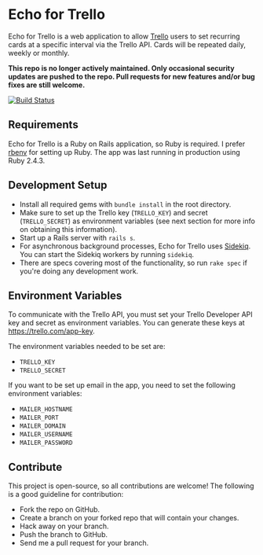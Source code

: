 # Echo for Trello

Echo for Trello is a web application to allow [Trello](https://trello.com/) users to set recurring cards at a specific interval via the Trello API. Cards will be repeated daily, weekly or monthly.

**This repo is no longer actively maintained. Only occasional security updates are pushed to the repo. Pull requests for new features and/or bug fixes are still welcome.**

[![Build Status](https://travis-ci.org/dennmart/echo_for_trello.svg?branch=master)](https://travis-ci.org/dennmart/echo_for_trello)

## Requirements

Echo for Trello is a Ruby on Rails application, so Ruby is required. I prefer [rbenv](https://github.com/sstephenson/rbenv) for setting up Ruby. The app was last running in production using Ruby 2.4.3.

## Development Setup

* Install all required gems with `bundle install` in the root directory.
* Make sure to set up the Trello key (`TRELLO_KEY`) and secret (`TRELLO_SECRET`) as environment variables (see next section for more info on obtaining this information).
* Start up a Rails server with `rails s`.
* For asynchronous background processes, Echo for Trello uses [Sidekiq](http://sidekiq.org/). You can start the Sidekiq workers by running `sidekiq`.
* There are specs covering most of the functionality, so run `rake spec` if you're doing any development work.

## Environment Variables

To communicate with the Trello API, you must set your Trello Developer API key and secret as environment variables. You can generate these keys at https://trello.com/app-key.

The environment variables needed to be set are:

* `TRELLO_KEY`
* `TRELLO_SECRET`

If you want to be set up email in the app, you need to set the following environment variables:

  * `MAILER_HOSTNAME`
  * `MAILER_PORT`
  * `MAILER_DOMAIN`
  * `MAILER_USERNAME`
  * `MAILER_PASSWORD`

## Contribute

This project is open-source, so all contributions are welcome! The following is a good guideline for contribution:

* Fork the repo on GitHub.
* Create a branch on your forked repo that will contain your changes.
* Hack away on your branch.
* Push the branch to GitHub.
* Send me a pull request for your branch.
